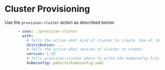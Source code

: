 # Cluster Provisioning

Use the `provision-cluster` action as described below:

```yaml
      - uses: ./provision-cluster
        with:
          # Tells the action what kind of cluster to create. One of: Kubeception, GKE, EKS, AKS, OpenShift
          distribution: ...
          # Tells the action what version of cluster to create.
          version: 1.23
          # Tells provision-cluster where to write the kubeconfig file.
          kubeconfig: path/to/kubeconfig.yaml
```
